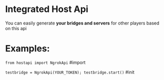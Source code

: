 # Integrated Host Api
You can easily generate **your bridges and servers** for other players based on this api
# Examples:
`from hostapi import NgrokApi` #import

`testbridge = NgrokApi(YOUR_TOKEN); testbridge.start()` #init
